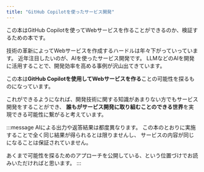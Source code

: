 ```yaml
---
title: "GitHub Copilotを使ったサービス開発"
---
```


この本はGitHub Copilotを使ってWebサービスを作ることができるのか、検証するための本です。

技術の革新によってWebサービスを作成するハードルは年々下がっていっています。
近年注目したいのが、AIを使ったサービス開発です。
LLMなどのAIを開発に活用することで、開発効率を高める事例が沢山出てきています。

この本は**GitHub Copilotを使用してWebサービスを作る**ことの可能性を探るものになっています。

これができるようになれば、開発技術に関する知識があまりない方でもサービス開発をすることができ、
**誰もがサービス開発に取り組むことのできる世界**を実現できる可能性に繋がると考えています。

:::message
AIによる出力や返答結果は都度異なります。
この本のとおりに実施することで全く同じ結果が得られるとは限りませんし、
サービスの内容が同じになることは保証されていません。

あくまで可能性を探るためのアプローチを公開している、という位置づけでお読みいただければと思います。
:::



